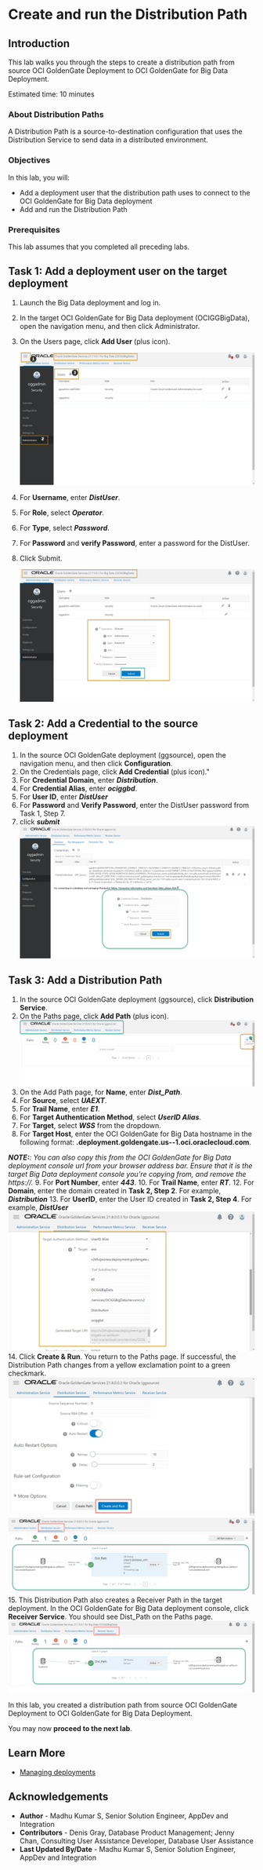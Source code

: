# Create and run the Distribution Path

## Introduction

This lab walks you through the steps to create a distribution path from source OCI GoldenGate Deployment to OCI GoldenGate for Big Data Deployment. 

Estimated time: 10 minutes

### About Distribution Paths

A Distribution Path is a source-to-destination configuration that uses the Distribution Service to send data in a distributed environment.

### Objectives

In this lab, you will:
* Add a deployment user that the distribution path uses to connect to the OCI GoldenGate for Big Data deployment
* Add and run the Distribution Path

### Prerequisites

This lab assumes that you completed all preceding labs.

## Task 1: Add a deployment user on the target deployment
1. Launch the Big Data deployment and log in.
2. In the target OCI GoldenGate for Big Data deployment (OCIGGBigData), open the navigation menu, and then click Administrator.
3. On the Users page, click **Add User** (plus icon).

    ![Add a New user](images/add-new-user.png " ")

4. For **Username**, enter  ***DistUser***.
5. For **Role**, select ***Operator***.
6. For **Type**, select ***Password***.
7. For **Password** and **verify Password**, enter a password for the DistUser.
8. Click Submit. 

    ![Add a New user submit](images/add-new-user-submit.png " ")

## Task 2: Add a Credential to the source deployment

1. In the source OCI GoldenGate deployment (ggsource), open the navigation menu, and then click **Configuration**.
2. On the Credentials page, click **Add Credential** (plus icon)."
3. For **Credential Domain**, enter ***Distribution***.
3. For **Credential Alias**, enter ***ociggbd***.
4. For **User ID**, enter ***DistUser***
5. For **Password** and **Verify Password**, enter the DistUser password from Task 1, Step 7.
6. click ***submit***
    ![Add a New user submit](images/distribution-credential-add-at-source.png " ")


## Task 3: Add a Distribution Path
1. In the source OCI GoldenGate deployment (ggsource), click **Distribution Service**.
2. On the Paths page, click **Add Path** (plus icon).
    ![Add a New Path](images/add-path-home.png " ")
3. On the Add Path page, for **Name**, enter ***Dist_Path***.
4. For **Source**, select ***UAEXT***.
5. For **Trail Name**, enter ***E1***.
6. For **Target Authentication Method**, select ***UserID Alias***.
7. For **Target**, select ***WSS*** from the dropdown.
8. For **Target Host**, enter the OCI GoldenGate for Big Data hostname in the following format: **<domain>.deployment.goldengate.us-<region>-1.oci.oraclecloud.com**.

_**NOTE:**: You can also copy this from the OCI GoldenGate for Big Data deployment console url from your browser address bar. Ensure that it is the target Big Data deployment console you're copying from, and remove the https://._
9. For **Port Number**, enter ***443***.
10. For **Trail Name**, enter ***RT***.
12. For **Domain**, enter the domain created in **Task 2, Step 2**. For example, ***Distribution***
13. For **UserID**, enter the User ID created in **Task 2, Step 4**. For example, ***DistUser*** 
    ![Provide all the info to create a path](images/distribution-path-useridalias.png " ")
14.	Click **Create & Run**.  You return to the Paths page. If successful, the Distribution Path changes from a yellow exclamation point to a green checkmark.
    ![Click on Create and Run button](images/distribution-path-submit.png " ")
    ![GoldenGate Deployment Console](images/path-status.png " ")
15.	This Distribution Path also creates a Receiver Path in the target deployment. In the OCI GoldenGate for Big Data deployment console, click **Receiver Service**. You should see Dist_Path on the Paths page. 
    ![GoldenGate Deployment Console](images/recv-status.png " ")

In this lab, you created a distribution path from source OCI GoldenGate Deployment to OCI GoldenGate for Big Data Deployment.

You may now **proceed to the next lab**.

## Learn More

* [Managing deployments](https://docs.oracle.com/en/cloud/paas/goldengate-service/using/deployments.html)

## Acknowledgements
* **Author** - Madhu Kumar S, Senior Solution Engineer, AppDev and Integration
* **Contributors** -  Denis Gray, Database Product Management; Jenny Chan, Consulting User Assistance Developer, Database User Assistance
* **Last Updated By/Date** - Madhu Kumar S, Senior Solution Engineer, AppDev and Integration
